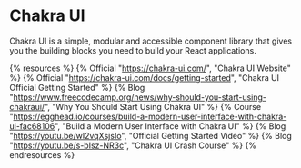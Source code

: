 # Chakra UI

Chakra UI is a simple, modular and accessible component library that gives you the building blocks you need to build your React applications.

{% resources %}
  {% Official "https://chakra-ui.com/", "Chakra UI Website" %}
  {% Official "https://chakra-ui.com/docs/getting-started", "Chakra UI Official Getting Started" %}
  {% Blog "https://www.freecodecamp.org/news/why-should-you-start-using-chakraui/", "Why You Should Start Using Chakra UI" %}
  {% Course "https://egghead.io/courses/build-a-modern-user-interface-with-chakra-ui-fac68106", "Build a Modern User Interface with Chakra UI" %}
  {% Blog "https://youtu.be/wI2vqXsjsIo", "Official Getting Started Video" %}
  {% Blog "https://youtu.be/s-bIsz-NR3c", "Chakra UI Crash Course" %}
{% endresources %}
